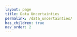 ```yaml
---
layout: page
title: Data Uncertainties
permalink: /data_uncertainties/
has_children: true
nav_order: 2
---
```



